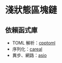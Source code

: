 # 淺狀態區塊鏈

## 依賴函式庫

- TOML 解析：[cpptoml](https://github.com/skystrife/cpptoml)
- 序列化：[careal](http://uscilab.github.io/cereal/index.html)
- 異步、網路：[asio](https://www.boost.org/doc/libs/1_72_0/doc/html/boost_asio.html)
